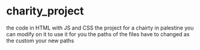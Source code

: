 # charity_project
the code in HTML with JS and CSS
the project for a chairty in palestine you can modify on it to use it for you
the paths of the files have to changed as the custom your new paths
